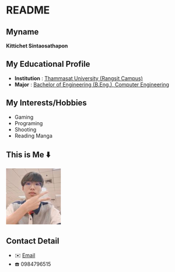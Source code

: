 # **README**
## Myname

**Kittichet Sintaosathapon**

##  My Educational Profile

*  **Institution** : [Thammasat University (Rangsit Campus)](https://tu.ac.th/about)
*  **Major** : [Bachelor of Engineering (B.Eng.), Computer Engineering](https://ece.engr.tu.ac.th)

##  My Interests/Hobbies
*  Gaming
*  Programing
*  Shooting
*  Reading Manga

##  This is Me ⬇️
![](Photo_resource/Mypicture.jpg)

##  Contact Detail
* ✉️ [Email](kittichet.sin@dome.tu.ac.th)
* ☎️ 0984796515